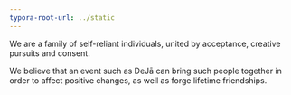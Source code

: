 ```yaml
---
typora-root-url: ../static
---
```


We are a family of self-reliant individuals, united by acceptance, creative pursuits and consent. 

We believe that an event such as DeJā can bring such people together in order to affect positive changes, as well as forge lifetime friendships.

